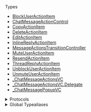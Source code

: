 <summary>Types</summary>

  - [BlockUserActionItem](/BlockUserActionItem)
  - [ChatMessageActionControl](/ChatMessageActionControl)
  - [CopyActionItem](/CopyActionItem)
  - [DeleteActionItem](/DeleteActionItem)
  - [EditActionItem](/EditActionItem)
  - [InlineReplyActionItem](/InlineReplyActionItem)
  - [MessageActionsTransitionController](/MessageActionsTransitionController)
  - [MuteUserActionItem](/MuteUserActionItem)
  - [ResendActionItem](/ResendActionItem)
  - [ThreadReplyActionItem](/ThreadReplyActionItem)
  - [UnblockUserActionItem](/UnblockUserActionItem)
  - [UnmuteUserActionItem](/UnmuteUserActionItem)
  - [\_ChatMessageActionsVC](/_ChatMessageActionsVC)
  - [\_ChatMessageActionsVC.Delegate](/_ChatMessageActionsVC.Delegate)
  - [\_ChatMessagePopupVC](/_ChatMessagePopupVC)

</details>

<details>
<summary>Protocols</summary>

  - [ChatMessageActionItem](/ChatMessageActionItem)
  - [\_ChatMessageActionsVCDelegate](/_ChatMessageActionsVCDelegate)

</details>

<details>
<summary>Global Typealiases</summary>

  - [ChatMessageActionsVC](/ChatMessageActionsVC)
  - [ChatMessagePopupVC](/ChatMessagePopupVC)

</details>
